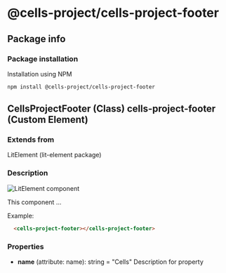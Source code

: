 # @cells-project/cells-project-footer

## Package info

### Package installation

Installation using NPM

```bash
npm install @cells-project/cells-project-footer
```



## CellsProjectFooter (Class) cells-project-footer (Custom Element) 

### Extends from

LitElement (lit-element package)

### Description

![LitElement component](https://img.shields.io/badge/litElement-component-blue.svg)

This component ...

Example:

```html
  <cells-project-footer></cells-project-footer>
```

### Properties

- **name** (attribute: name): string = "Cells"
    Description for property
